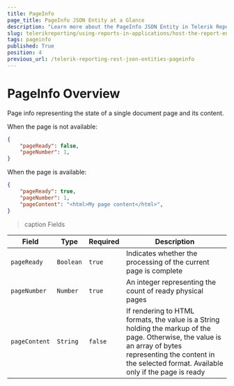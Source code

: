 ```yaml
---
title: PageInfo
page_title: PageInfo JSON Entity at a Glance
description: "Learn more about the PageInfo JSON Entity in Telerik Reporting REST Service and the type and meaning of each field."
slug: telerikreporting/using-reports-in-applications/host-the-report-engine-remotely/telerik-reporting-rest-services/rest-api-reference/json-entities/pageinfo
tags: pageinfo
published: True
position: 4
previous_url: /telerik-reporting-rest-json-entities-pageinfo
---
```


<style>
table th:first-of-type {
	width: 10%;
}
table th:nth-of-type(2) {
	width: 10%;
}
table th:nth-of-type(3) {
	width: 10%;
}
table th:nth-of-type(4) {
	width: 70%;
}
</style>

# PageInfo Overview

Page info representing the state of a single document page and its content.

When the page is not available:

````JSON
{
	"pageReady": false,
	"pageNumber": 1,
}
````

When the page is  available: 

````JSON
{
	"pageReady": true,
	"pageNumber": 1,
	"pageContent": "<html>My page content</html>",
}
````

>caption Fields

| Field | Type | Required | Description |
| ------ | ------ | ------ | ------ |
|`pageReady`|`Boolean`|`true`|Indicates whether the processing of the current page is complete|
|`pageNumber`|`Number`|`true`|An integer representing the count of ready physical pages|
|`pageContent`|`String`|`false`|If rendering to HTML formats, the value is a String holding the markup of the page. Otherwise, the value is an array of bytes representing the content in the selected format. Available only if the page is ready|
